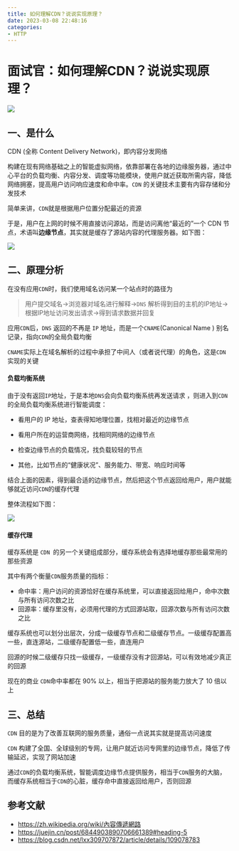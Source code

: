 ```yaml
---
title: 如何理解CDN？说说实现原理？
date: 2023-03-08 22:48:16
categories: 
- HTTP
---
```


# 面试官：如何理解CDN？说说实现原理？

![](https://static.vue-js.com/437ae0f0-b86b-11eb-85f6-6fac77c0c9b3.png)

## 一、是什么

CDN (全称 Content Delivery Network)，即内容分发网络

构建在现有网络基础之上的智能虚拟网络，依靠部署在各地的边缘服务器，通过中心平台的负载均衡、内容分发、调度等功能模块，使用户就近获取所需内容，降低网络拥塞，提高用户访问响应速度和命中率。`CDN` 的关键技术主要有内容存储和分发技术

简单来讲，`CDN`就是根据用户位置分配最近的资源

于是，用户在上网的时候不用直接访问源站，而是访问离他“最近的”一个 CDN 节点，术语叫**边缘节点**，其实就是缓存了源站内容的代理服务器。如下图：

 ![](https://static.vue-js.com/4f0289f0-b86b-11eb-85f6-6fac77c0c9b3.png)



## 二、原理分析

在没有应用`CDN`时，我们使用域名访问某一个站点时的路径为
> 用户提交域名→浏览器对域名进行解释→`DNS` 解析得到目的主机的IP地址→根据IP地址访问发出请求→得到请求数据并回复

应用`CDN`后，`DNS` 返回的不再是 `IP` 地址，而是一个`CNAME`(Canonical Name ) 别名记录，指向`CDN`的全局负载均衡

`CNAME`实际上在域名解析的过程中承担了中间人（或者说代理）的角色，这是`CDN`实现的关键

#### 负载均衡系统

由于没有返回`IP`地址，于是本地`DNS`会向负载均衡系统再发送请求  ，则进入到`CDN`的全局负载均衡系统进行智能调度：

- 看用户的 IP 地址，查表得知地理位置，找相对最近的边缘节点
- 看用户所在的运营商网络，找相同网络的边缘节点

- 检查边缘节点的负载情况，找负载较轻的节点
- 其他，比如节点的“健康状况”、服务能力、带宽、响应时间等

结合上面的因素，得到最合适的边缘节点，然后把这个节点返回给用户，用户就能够就近访问`CDN`的缓存代理

整体流程如下图：

 ![](https://static.vue-js.com/588d7890-b86b-11eb-85f6-6fac77c0c9b3.png)



#### 缓存代理

缓存系统是 `CDN `的另一个关键组成部分，缓存系统会有选择地缓存那些最常用的那些资源

其中有两个衡量`CDN`服务质量的指标：

- 命中率：用户访问的资源恰好在缓存系统里，可以直接返回给用户，命中次数与所有访问次数之比
- 回源率：缓存里没有，必须用代理的方式回源站取，回源次数与所有访问次数之比

缓存系统也可以划分出层次，分成一级缓存节点和二级缓存节点。一级缓存配置高一些，直连源站，二级缓存配置低一些，直连用户

回源的时候二级缓存只找一级缓存，一级缓存没有才回源站，可以有效地减少真正的回源

现在的商业 `CDN`命中率都在 90% 以上，相当于把源站的服务能力放大了 10 倍以上



## 三、总结
`CDN` 目的是为了改善互联网的服务质量，通俗一点说其实就是提高访问速度

`CDN` 构建了全国、全球级别的专网，让用户就近访问专网里的边缘节点，降低了传输延迟，实现了网站加速

通过`CDN`的负载均衡系统，智能调度边缘节点提供服务，相当于`CDN`服务的大脑，而缓存系统相当于`CDN`的心脏，缓存命中直接返回给用户，否则回源



## 参考文献

- https://zh.wikipedia.org/wiki/內容傳遞網路
- https://juejin.cn/post/6844903890706661389#heading-5
- https://blog.csdn.net/lxx309707872/article/details/109078783